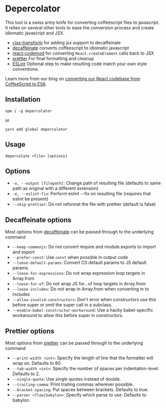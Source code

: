 # Depercolator

This tool is a swiss army knife for converting coffeescript files to
javascript. It relies on several other tools to ease the conversion process and create idiomatic javascript and JSX.

* [cjsx-transform](https://github.com/jsdf/coffee-react-transform) for adding jsx support to decaffeinate
* [decaffeinate](https://github.com/decaffeinate/decaffeinate) converts coffeescript to idiomatic javascript
* [react-codemod](https://github.com/reactjs/react-codemod) for converting `React.createElement` calls back to JSX
* [prettier](https://github.com/jlongster/prettier) For final formatting and cleanup
* [ESLint](http://eslint.org) Optional step to make resulting code match your own style conventions.

Learn more from our blog on [converting our React codebase from CoffeeScript to ES6](https://blog.bugsnag.com/converting-a-large-react-codebase-from-coffeescript-to-es6/).

## Installation

```text
npm i -g depercolator
```

or

```text
yarn add global depercolator
```

## Usage

```text
depercolate <file> [options]
```

## Options

* `-o, --output [filepath]`: Change path of resulting file (defaults to same
  path as original with a different extension)
* `-e, --eslint-fix`: Perform eslint --fix on resulting file (requires that eslint be present)
* `--skip-prettier`: Do not reformat the file with prettier (default is false)

## Decaffeinate options

Most options from [decaffeinate](https://github.com/decaffeinate/decaffeinate#options) can be passed through to the underlying
command

* `--keep-commonjs`: Do not convert require and module.exports to import and export
* `--prefer-const`: Use `const` when possible in output code
* `--loose-default-params`: Convert CS default params to JS default params.
* `--loose-for-expressions`: Do not wrap expression loop targets in Array.from
* `--loose-for-of`: Do not wrap JS for...of loop targets in Array.from
* `--loose-includes`: Do not wrap in Array.from when converting in to includes
* `--allow-invalid-constructors`: Don't error when constructors use this before super or omit the super call in a subclass.
* `--enable-babel-constructor-workaround`: Use a hacky babel-specific workaround to allow this before super in constructors.

## Prettier options

Most options from [prettier](https://github.com/jlongster/prettier#api) can be passed through to
the underlying command


* `--print-width <int>`: Specify the length of line that the formatter will wrap on. Defaults to 80.
* `--tab-width <int>`: Specify the number of spaces per indentation-level. Defaults to 2.
* `--single-quote`: Use single quotes instead of double.
* `--trailing-comma`: Print trailing commas wherever possible.
* `--bracket-spacing`: Put spaces between brackets. Defaults to true.
* `--parser <flow|babylon>`: Specify which parse to use. Defaults to babylon.
